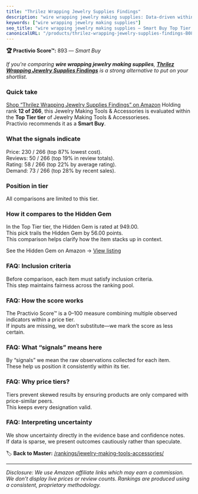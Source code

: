 ```yaml
---
title: "Thrilez Wrapping Jewelry Supplies Findings"
description: "wire wrapping jewelry making supplies: Data-driven within Top Tier ranking using the Practivio Score™. Positioned by quality, value, demand, findability, momen…"
keywords: ["wire wrapping jewelry making supplies"]
seo_title: "wire wrapping jewelry making supplies — Smart Buy Top Tier (2025)"
canonicalURL: "/products/thrilez-wrapping-jewelry-supplies-findings-B08L6MPGS2/"
---
```


**🏆 Practivio Score™:** 893 — _Smart Buy_


*If you're comparing **wire wrapping jewelry making supplies**, **[Thrilez Wrapping Jewelry Supplies Findings](https://www.amazon.com/dp/B08L6MPGS2?tag=practivio-20)** is a strong alternative to put on your shortlist.*
### Quick take
[Shop “Thrilez Wrapping Jewelry Supplies Findings” on Amazon](https://www.amazon.com/dp/B08L6MPGS2?tag=practivio-20)
Holding rank **12 of 266**, this Jewelry Making Tools & Accessories is evaluated within the **Top Tier tier** of Jewelry Making Tools & Accessorieses.  
Practivio recommends it as a **Smart Buy**.

### What the signals indicate
Price: 230 / 266 (top 87% lowest cost).  
Reviews: 50 / 266 (top 19% in review totals).  
Rating: 58 / 266 (top 22% by average rating).  
Demand: 73 / 266 (top 28% by recent sales).

### Position in tier
All comparisons are limited to this tier.

### How it compares to the Hidden Gem
In the Top Tier tier, the Hidden Gem is rated at 949.00.  
This pick trails the Hidden Gem by 56.00 points.  
This comparison helps clarify how the item stacks up in context.  

See the Hidden Gem on Amazon → [View listing](https://www.amazon.com/dp/B08VHYX96W?tag=practivio-20)

### FAQ: Inclusion criteria
Before comparison, each item must satisfy inclusion criteria.  
This step maintains fairness across the ranking pool.

### FAQ: How the score works
The Practivio Score™ is a 0–100 measure combining multiple observed indicators within a price tier.  
If inputs are missing, we don’t substitute—we mark the score as less certain.

### FAQ: What “signals” means here
By “signals” we mean the raw observations collected for each item.  
These help us position it consistently within its tier.

### FAQ: Why price tiers?
Tiers prevent skewed results by ensuring products are only compared with price-similar peers.  
This keeps every designation valid.

### FAQ: Interpreting uncertainty
We show uncertainty directly in the evidence base and confidence notes.  
If data is sparse, we present outcomes cautiously rather than speculate.


🏷️ **Back to Master:** [/rankings/jewelry-making-tools-accessories/](/rankings/jewelry-making-tools-accessories/)

---
_Disclosure: We use Amazon affiliate links which may earn a commission. We don’t display live prices or review counts. Rankings are produced using a consistent, proprietary methodology._
